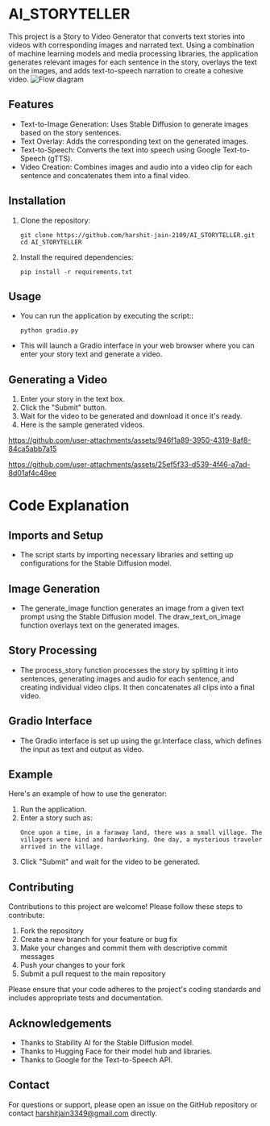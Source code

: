 # AI_STORYTELLER

This project is a Story to Video Generator that converts text stories into videos with corresponding images and narrated text. Using a combination of machine learning models and media processing libraries, the application generates relevant images for each sentence in the story, overlays the text on the images, and adds text-to-speech narration to create a cohesive video.
![Flow diagram](https://github.com/user-attachments/assets/180a9c9b-8d9b-4931-bfa7-e40e88bf636d)


## Features

- Text-to-Image Generation: Uses Stable Diffusion to generate images based on the story sentences.
- Text Overlay: Adds the corresponding text on the generated images.
- Text-to-Speech: Converts the text into speech using Google Text-to-Speech (gTTS).
- Video Creation: Combines images and audio into a video clip for each sentence and concatenates them into a final video.

## Installation

1. Clone the repository:
   ```
   git clone https://github.com/harshit-jain-2109/AI_STORYTELLER.git
   cd AI_STORYTELLER
   ```

2. Install the required dependencies:
   ```
   pip install -r requirements.txt
   ```
   
## Usage

- You can run the application by executing the script::
   ```
   python gradio.py
   ```
- This will launch a Gradio interface in your web browser where you can enter your story text and generate a video.

## Generating a Video
1. Enter your story in the text box.
2. Click the "Submit" button.
3. Wait for the video to be generated and download it once it's ready.
4. Here is the sample generated videos.


https://github.com/user-attachments/assets/946f1a89-3950-4319-8af8-84ca5abb7a15

https://github.com/user-attachments/assets/25ef5f33-d539-4f46-a7ad-8d01af4c48ee




# Code Explanation
## Imports and Setup
- The script starts by importing necessary libraries and setting up configurations for the Stable Diffusion model.

## Image Generation
- The generate_image function generates an image from a given text prompt using the Stable Diffusion model. The draw_text_on_image function overlays text on the generated images.

## Story Processing
- The process_story function processes the story by splitting it into sentences, generating images and audio for each sentence, and creating individual video clips. It then concatenates all clips into a final video.

## Gradio Interface
- The Gradio interface is set up using the gr.Interface class, which defines the input as text and output as video.

## Example
Here's an example of how to use the generator:

1. Run the application.
2. Enter a story such as:
   ```
   Once upon a time, in a faraway land, there was a small village. The villagers were kind and hardworking. One day, a mysterious traveler arrived in the village.
   ```
3. Click "Submit" and wait for the video to be generated.

## Contributing

Contributions to this project are welcome! Please follow these steps to contribute:

1. Fork the repository
2. Create a new branch for your feature or bug fix
3. Make your changes and commit them with descriptive commit messages
4. Push your changes to your fork
5. Submit a pull request to the main repository

Please ensure that your code adheres to the project's coding standards and includes appropriate tests and documentation.

## Acknowledgements

- Thanks to Stability AI for the Stable Diffusion model.
- Thanks to Hugging Face for their model hub and libraries.
- Thanks to Google for the Text-to-Speech API.


## Contact

For questions or support, please open an issue on the GitHub repository or contact harshitjain3349@gmail.com directly.
